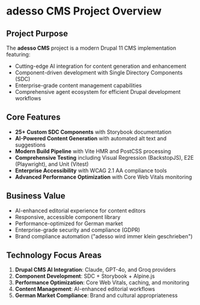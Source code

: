# adesso CMS Project Overview

## Project Purpose
The **adesso CMS** project is a modern Drupal 11 CMS implementation featuring:
- Cutting-edge AI integration for content generation and enhancement
- Component-driven development with Single Directory Components (SDC)
- Enterprise-grade content management capabilities
- Comprehensive agent ecosystem for efficient Drupal development workflows

## Core Features
- **25+ Custom SDC Components** with Storybook documentation
- **AI-Powered Content Generation** with automated alt text and suggestions
- **Modern Build Pipeline** with Vite HMR and PostCSS processing
- **Comprehensive Testing** including Visual Regression (BackstopJS), E2E (Playwright), and Unit (Vitest)
- **Enterprise Accessibility** with WCAG 2.1 AA compliance tools
- **Advanced Performance Optimization** with Core Web Vitals monitoring

## Business Value
- AI-enhanced editorial experience for content editors
- Responsive, accessible component library
- Performance-optimized for German market
- Enterprise-grade security and compliance (GDPR)
- Brand compliance automation ("adesso wird immer klein geschrieben")

## Technology Focus Areas
1. **Drupal CMS AI Integration**: Claude, GPT-4o, and Groq providers
2. **Component Development**: SDC + Storybook + Alpine.js
3. **Performance Optimization**: Core Web Vitals, caching, and monitoring
4. **Content Management**: AI-enhanced editorial workflows
5. **German Market Compliance**: Brand and cultural appropriateness